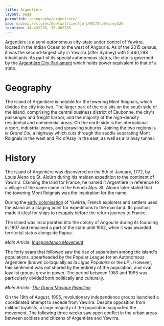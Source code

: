 ```yaml
---
title: Argentière
layout: page
permalink: /geography/argentiere/
map: mapbox://styles/kdelwat/ciyc6jofp00172sp5roawjb2k
location: 34.432230, 35.865765
---
```


Argentière is a semi-autonomous city-state under control of Yawirra, located in
the Indian Ocean to the west of Angourie. As of the 2015 census, it was the
second-largest city in Yawirra (after Sydney) with 5,440,288 inhabitants. As
part of its special autonomous status, the city is governed by
the [Argentière City Parliament](/geography/argentiere/politics/) which holds
power equivalent to that of a state.

<div id="map"></div>

# Geography

The island of Argentière is notable for the towering Mont Roignais, which
divides the city into two. The larger part of the city sits on the south side
of the island, comprising the central business district of Eaubonne, the city's
passenger and freight harbor, and the majority of the high-density residential
and commercial areas. On the north side is the international airport,
industrial zones, and sprawling suburbs. Joining the two regions is *le Grand
Col*, a highway which cuts through the saddle separating Mont Roignais in the
west and Pic d'Assy in the east, as well as a railway tunnel.

# History

The island of Argentière was discovered on the 5th of January, 1772, by Louis
Aleno de St. Aloürn during his maiden expedition to the continent of Yawirra.
Claiming the land for France, he named it Argentière in reference to a village
of the same name in the French Alps. St. Aloürn later stated that the towering
Mont Roignais was the inspiration for the name.

During the [early colonisation](/history/earlycolonisation/) of
Yawirra, French explorers and settlers used the island as a staging point for
expeditions to the mainland. Its position made it ideal for ships to resupply
before the return journey to France.

The island was incorporated into the colony of Angourie during its founding in
1807 and remained a part of the state until 1952, when it was awarded
territorial status alongside Papua.

*Main Article: [Independence Movement](/geography/argentiere/independence/)*

The forty years that followed saw the rise of separatism among the island's
populations, spearheaded by the Popular League for an Autonomous Argentière
(known colloquially as *la Ligue Populaire* or the *LP*). However, this
sentiment was not shared by the entirety of the population, and rival loyalist
groups grew in power. The period between 1980 and 1995 was particularly divided
both politically and culturally.

*Main Article: [The Grand Mosque Rebellion](/geography/argentiere/independence/)*

On the 18th of August, 1995, revolutionary independence groups launched a
coordinated attempt to secede from Yawirra. Despite opposition from
militant loyalists, a large majority of the population supported the movement.
The following three weeks saw open conflict in the urban areas between soldiers
and citizens of Argentière and Yawirra.
